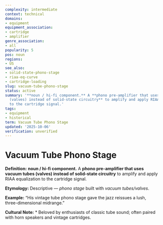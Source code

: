 ```yaml
---
complexity: intermediate
context: technical
domains:
- equipment
equipment_association:
- cartridge
- amplifier
genre_association:
- all
popularity: 5
pos: noun
regions:
- US
see_also:
- solid-state-phono-stage
- riaa-eq-curve
- cartridge-loading
slug: vacuum-tube-phono-stage
status: active
summary: '**noun / hi-fi component.** A **phono pre-amplifier that uses vacuum tubes
  (valves) instead of solid-state circuitry** to amplify and apply RIAA equalization
  to the cartridge signal.'
tags:
- equipment
- historical
term: Vacuum Tube Phono Stage
updated: '2025-10-06'
verification: unverified
---
```


# Vacuum Tube Phono Stage

**Definition:** **noun / hi-fi component.** A **phono pre-amplifier that uses vacuum tubes (valves) instead of solid-state circuitry** to amplify and apply RIAA equalization to the cartridge signal.

**Etymology:** Descriptive — *phono stage* built with *vacuum tubes/valves*.

**Example:** “His vintage tube phono stage gave the jazz reissues a lush, three-dimensional midrange.”

**Cultural Note:** * Beloved by enthusiasts of classic tube sound; often paired with horn speakers and vintage cartridges.

